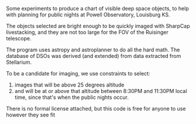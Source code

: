 Some experiments to produce a chart of visible deep space objects, to help with planning for public nights at Powell Observatory, Louisburg KS.

The objects selected are bright enough to be quickly imaged with SharpCap livestacking, and they are not too large for the FOV of the Ruisinger telescope.

The program uses astropy and astroplanner to do all the hard math.
The database of DSOs was derived (and extended) from data extracted from Stellarium.

To be a candidate for imaging, we use constraints to select:
1. images that will be above 25 degrees altitude
2. and will be at or above that altitude between 8:30PM and 11:30PM local time, since that's when the public nights occur.

There is no formal license attached, but this code is free for anyone to use however they see fit


